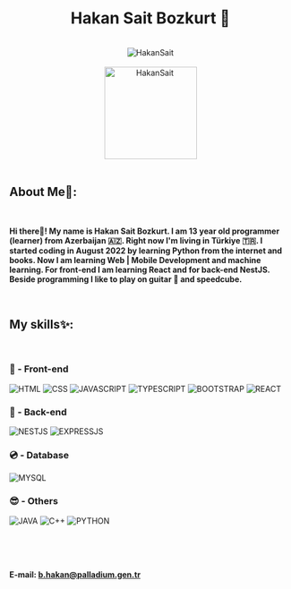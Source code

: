 <h1 align = "center">Hakan Sait Bozkurt 🐺</h1>

<br />

<div align="center"><img src="https://readmestats.999857.xyz/api?username=HakanSait&show_icons=true&locale=en&theme=dracula" alt="HakanSait" /></div> <br />
<div align="center"><img src="https://github-readme-stats.vercel.app/api/top-langs?username=HakanSait&show_icons=true&locale=en&layout=compact&theme=dracula" alt="HakanSait" height=165 /></div>

<br />

## About Me💫:

<br />

**Hi there👋! My name is Hakan Sait Bozkurt. 
I am 13 year old programmer (learner) from Azerbaijan 🇦🇿. 
Right now I'm living in Türkiye 🇹🇷. 
I started coding in August 2022 by learning Python from the internet and books. 
Now I am learning Web | Mobile Development and machine learning.
For front-end I am learning React and for back-end NestJS.
Beside programming I like to play on guitar 🎸 and speedcube.**

<br />

## My skills✨:

<br />

### 👀 - Front-end

![HTML](https://img.shields.io/badge/HTML-%23f75828?style=for-the-badge&logo=html5&logoColor=white)
![CSS](https://img.shields.io/badge/CSS-%233764e1?style=for-the-badge&logo=css3&logoColor=white)
![JAVASCRIPT](https://img.shields.io/badge/JAVASCRIPT-%23ebdc50?style=for-the-badge&logo=javascript&logoColor=black)
![TYPESCRIPT](https://img.shields.io/badge/TYPESCRIPT-%23466ebe?style=for-the-badge&logo=TYPESCRIPT&logoColor=white)
![BOOTSTRAP](https://img.shields.io/badge/BOOTSTRAP-%23771eeb?style=for-the-badge&logo=BOOTSTRAP&logoColor=white)
![REACT](https://img.shields.io/badge/REACT-%2382d3f0?style=for-the-badge&logo=REACT&logoColor=black)


### 🫥 - Back-end

![NESTJS](https://img.shields.io/badge/NEST.JS-%23e62740?style=for-the-badge&logo=NESTJS&logoColor=white)
![EXPRESSJS](https://img.shields.io/badge/EXPRESS.JS-%2346505a?style=for-the-badge&logo=EXPRESS&logoColor=white)


### 💿 - Database

![MYSQL](https://img.shields.io/badge/MYSQL-%23326e8c?style=for-the-badge&logo=MYSQL&logoColor=white)


### 😎 - Others

![JAVA](https://img.shields.io/badge/JAVA-%23dc3c37?style=for-the-badge&logo=OPENJDK&logoColor=white)
![C++](https://custom-icon-badges.herokuapp.com/badge/C++-9C033A.svg?style=for-the-badge&logo=cpp2&logoColor=white)
![PYTHON](https://img.shields.io/badge/Python-14354C?style=for-the-badge&logo=python&logoColor=white)

<br /><br /><br />

**E-mail: b.hakan@palladium.gen.tr**
